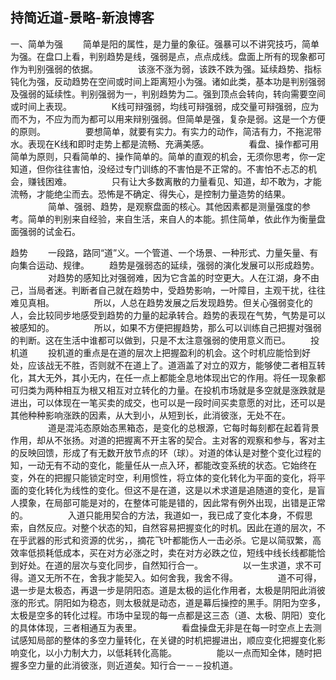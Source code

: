 
## 持简近道-景略-新浪博客

一、简单为强
　　简单是阳的属性，是力量的象征。强暴可以不讲究技巧，简单为强。在盘口上看，判别趋势是线，强弱是点，点点成线。盘面上所有的现象都可作为判别强弱的依据。
　　
　　该涨不涨为弱，该跌不跌为强。延续趋势、指标钝化为强，反动趋势在空间或时间上距离短小为强。诸如此类，基本功是判别强弱及强弱的延续性。判别强弱为一，判别趋势为二。强到顶点会转向，转向需要空间或时间上表现。
　　
　　K线可辩强弱，均线可辩强弱，成交量可辩强弱，应为而不为，不应为而为都可以用来辩别强弱。但简单是强，复杂是弱。这是一个方便的原则。
　　
　　要想简单，就要有实力。有实力的动作，简洁有力，不拖泥带水。表现在K线和即时走势上都是流畅、充满美感。
　　
　　看盘、操作都可用简单为原则，只看简单的、操作简单的。简单的直观的机会，无须你思考，你一定知道，但你往往害怕，没经过专门训练的不害怕是不正常的。不害怕不忐忑的机会，赚钱困难。
　　
　　只有让大多数离散的力量看见、知道，却不敢为，才能流畅，才能绝尘而去。恐怖是不确定、得失心，是控制力量造势的结果。
　　
　　简单、强弱、趋势，是观察盘面的核心。其他因素都是测量强度的参考。简单的判别来自经验，来自生活，来自人的本能。抓住简单，依此作为衡量盘面强弱的试金石。

趋势
　　一段路，路同“道”义。一个管道、一个场景、一种形式、力量矢量、有向集合运动、规律。
　　趋势是强弱态的延续，强弱的演化发展可以形成趋势。
　　
　　对趋势的感知比对强弱难，因为它含盖的时空更大。人在江湖，身不由己，当局者迷。判断者自己就在趋势中，受趋势影响，一叶障目，主观干扰，往往难见真相。
　　
　　所以，人总在趋势发展之后发现趋势。但关心强弱变化的人，会比较同步地感受到趋势的力量的起承转合。趋势的表现在气势，气势是可以被感知的。
　　
　　所以，如果不方便把握趋势，那么可以训练自己把握对强弱的判断。这在生活中谁都可以做到，只是不太注意强弱的使用意义而已。
　　投机道
　　投机道的重点是在道的层次上把握盈利的机会。这个时机应能恰到好处，应该战无不胜，否则就不在道上了。道涵盖了对立的双方，能够使二者相互转化，其大无外，其小无内，在任一点上都能全息地体现出它的作用。将任一现象都可归类为两种相互为根又相互对立转化的力量。在投机市场就是多空就是涨跌就是进出，可以体现在一笔买卖的成交，也可以是一段时间买卖意愿的对比，还可以是其他种种影响涨跌的因素，从大到小，从短到长，此消彼涨，无处不在。
　　
　　道是混沌态原始态黑箱态，是变化的总根源，它每时每刻都在起着背景作用，却从不张扬。对道的把握离不开主客的契合。主对客的观察和参与，客对主的反映回馈，形成了有无数开放节点的环（球）。对道的体认是对整个变化过程的知，一动无有不动的变化，能量任从一点入环，都能改变系统的状态。它始终在变，外在的把握只能锁定时空，利用惯性，将立体的变化转化为平面的变化，将平面的变化转化为线性的变化。但这不是在道，这是以术求道是追随道的变化，是盲人摸象，在局部可能是对的，在整体可能是错的，因此常有例外出现，出错是正常的。
　　
　　入道只能用契合的方法，我道如一，我已成了变化本身，不假思索，自然反应。对整个状态的知，自然容易把握变化的时机。因此在道的层次，不在乎武器的形式和资源的优劣，，摘花飞叶都能伤人一击必杀。它是以简驭繁，高效率低损耗低成本，买在对方必涨之时，卖在对方必跌之位，短线中线长线都能恰到好处。在道的层次与变化同步，自然知行合一。
　　
　　以一生求道，求不可得。道又无所不在，舍我才能契入。如何舍我，我舍不得。
　　
　　道不可得，退一步是太极态，再退一步是阴阳态。道是太极的运化作用者，太极是阴阳此消彼涨的形式。阴阳如为稳态，则太极就是动态，道是幕后操控的黑手。阴阳为空多，太极是空多的转化过程。市场中呈现的每一点都是这三态（道、太极、阴阳）变化的具体体现，三者相通互为表里。
　　
　　看盘操盘无非是在每一时空点上去测试感知局部的整体的多空力量转化，在关键的时机把握进出，顺应变化把握变化影响变化，以小力制大力，以低耗转化高能。
　　
　　能以一点而知全体，随时把握多空力量的此消彼涨，则近道矣。知行合一－－投机道。
